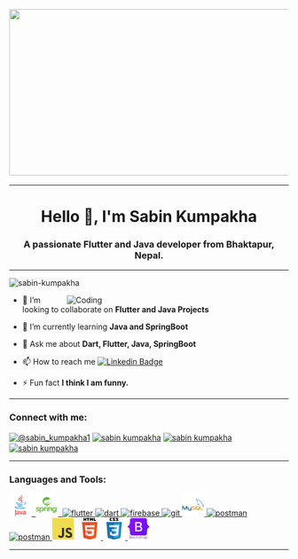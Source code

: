 <div align="center">
  <img src="https://user-images.githubusercontent.com/69719134/210133807-1773fdae-ec16-4f2c-8a2c-10cead295b23.gif" width="600" height="300"/>
</div>

---

<h1 align="center">Hello 👋, I'm Sabin Kumpakha</h1>
<h3 align="center">A passionate Flutter and Java developer from Bhaktapur, Nepal.</h3>


---

<p align="left"> <img src="https://komarev.com/ghpvc/?username=sabin-kumpakha&label=Profile%20views&color=0e75b6&style=flat" alt="sabin-kumpakha" /> </p>

<img align="right" alt="Coding" width="400" src= "https://user-images.githubusercontent.com/74038190/212749695-a6817c5a-a794-462b-afca-1b5ce7dd5e63.gif">


- 👯 I’m looking to collaborate on **Flutter and Java Projects**

- 🌱 I’m currently learning **Java and SpringBoot**

- 💬 Ask me about **Dart, Flutter, Java, SpringBoot**

- 📫 How to reach me [![Linkedin Badge](https://img.shields.io/badge/-Sabin-blue?style=flat&logo=Linkedin&logoColor=white)](https://www.linkedin.com/in/sabin-kumpakha-308308246/)

- ⚡ Fun fact **I think I am funny.**

---

<h3 align="left">Connect with me:</h3>
<p align="left">
<a href="https://twitter.com/@sabin_kumpakha1" target="blank"><img align="center" src="https://raw.githubusercontent.com/rahuldkjain/github-profile-readme-generator/master/src/images/icons/Social/twitter.svg" alt="@sabin_kumpakha1" height="30" width="40" /></a>
<a href="https://linkedin.com/in/sabin kumpakha" target="blank"><img align="center" src="https://raw.githubusercontent.com/rahuldkjain/github-profile-readme-generator/master/src/images/icons/Social/linked-in-alt.svg" alt="sabin kumpakha" height="30" width="40" /></a>
<a href="https://fb.com/sabin kumpakha" target="blank"><img align="center" src="https://raw.githubusercontent.com/rahuldkjain/github-profile-readme-generator/master/src/images/icons/Social/facebook.svg" alt="sabin kumpakha" height="30" width="40" /></a>
<a href="https://instagram.com/sabin kumpakha" target="blank"><img align="center" src="https://raw.githubusercontent.com/rahuldkjain/github-profile-readme-generator/master/src/images/icons/Social/instagram.svg" alt="sabin kumpakha" height="30" width="40" /></a>
</p>

---

<h3 align="left">Languages and Tools:</h3>
<p align="left">
<a href="https://www.java.com" target="_blank" rel="noreferrer"> <img src="https://github.com/devicons/devicon/blob/master/icons/java/java-original-wordmark.svg" title="Java" alt="Java" width="40" height="40"/>&nbsp;
<a href="https://spring.io/" target="_blank" rel="noreferrer"> <img src="https://github.com/devicons/devicon/blob/master/icons/spring/spring-original-wordmark.svg" title="Spring" alt="Spring" width="40" height="40"/>&nbsp;
<a href="https://flutter.dev" target="_blank" rel="noreferrer"> <img src="https://www.vectorlogo.zone/logos/flutterio/flutterio-icon.svg" alt="flutter" width="40" height="40"/> </a> 
<a href="https://dart.dev" target="_blank" rel="noreferrer"> <img src="https://www.vectorlogo.zone/logos/dartlang/dartlang-icon.svg" alt="dart" width="40" height="40"/> </a> 
<a href="https://firebase.google.com/" target="_blank" rel="noreferrer"> <img src="https://www.vectorlogo.zone/logos/firebase/firebase-icon.svg" alt="firebase" width="40" height="40"/> </a> 
<a href="https://git-scm.com/" target="_blank" rel="noreferrer"> <img src="https://www.vectorlogo.zone/logos/git-scm/git-scm-icon.svg" alt="git" width="40" height="40"/> </a> 
<a href="https://www.mysql.com/" target="_blank" rel="noreferrer"> <img src="https://raw.githubusercontent.com/devicons/devicon/master/icons/mysql/mysql-original-wordmark.svg" alt="mysql" width="40" height="40"/> </a> 
<a href="https://postman.com" target="_blank" rel="noreferrer"> <img src="https://www.vectorlogo.zone/logos/getpostman/getpostman-icon.svg" alt="postman" width="40" height="40"/> </a>
<a href="https://canva.com" target="_blank" rel="noreferrer"> <img src="https://www.vectorlogo.zone/logos/canva/canva-icon.svg" alt="postman" width="40" height="40"/> </a>
<img src="https://github.com/devicons/devicon/blob/master/icons/javascript/javascript-original.svg" title="JavaScript" alt="JavaScript" width="40" height="40"/>&nbsp;
<a href="https://www.w3.org/html/" target="_blank" rel="noreferrer"> <img src="https://raw.githubusercontent.com/devicons/devicon/master/icons/html5/html5-original-wordmark.svg" alt="html5" width="40" height="40"/> </a> 
<a href="https://www.w3schools.com/css/" target="_blank" rel="noreferrer"> <img src="https://raw.githubusercontent.com/devicons/devicon/master/icons/css3/css3-original-wordmark.svg" alt="css3" width="40" height="40"/> </a>
<img src="https://github.com/devicons/devicon/blob/master/icons/bootstrap/bootstrap-original-wordmark.svg" title="Bootstrap" alt="Bootstrap" width="40" height="40"/>&nbsp;


  
</p>

---
